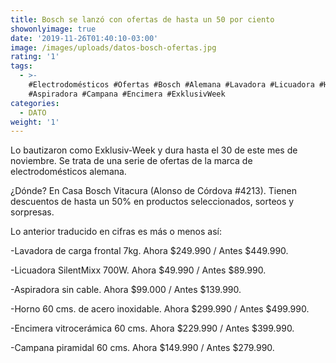```yaml
---
title: Bosch se lanzó con ofertas de hasta un 50 por ciento
showonlyimage: true
date: '2019-11-26T01:40:10-03:00'
image: /images/uploads/datos-bosch-ofertas.jpg
rating: '1'
tags:
  - >-
    #Electrodomésticos #Ofertas #Bosch #Alemana #Lavadora #Licuadora #Horno
    #Aspiradora #Campana #Encimera #ExklusivWeek
categories:
  - DATO
weight: '1'
---
```

Lo bautizaron como Exklusiv-Week y dura hasta el 30 de este mes de noviembre. Se trata de una serie de ofertas de la marca de electrodomésticos alemana.

<!--more-->

¿Dónde? En Casa Bosch Vitacura (Alonso de Córdova #4213). Tienen descuentos de hasta un 50% en productos seleccionados, sorteos y sorpresas. 

Lo anterior traducido en cifras es más o menos así:

\-Lavadora de carga frontal 7kg. Ahora $249.990 / Antes $449.990.

\-Licuadora SilentMixx 700W. Ahora $49.990 / Antes $89.990.

\-Aspiradora sin cable. Ahora $99.000 / Antes $139.990.

\-Horno 60 cms. de acero inoxidable. Ahora $299.990 / Antes $499.990.

\-Encimera vitrocerámica 60 cms. Ahora $229.990 / Antes $399.990.

\-Campana piramidal 60 cms. Ahora $149.990 / Antes $279.990.
